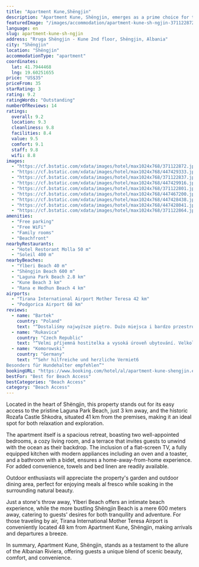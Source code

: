 ```yaml
---
title: "Apartment Kune,Shëngjin"
description: "Apartment Kune, Shëngjin, emerges as a prime choice for travelers seeking the perfect blend of comfort and convenience on the Albanian coast."
featuredImage: "/images/accommodation/apartment-kune-sh-ngjin-371122872.jpg"
language: en
slug: apartment-kune-sh-ngjin
address: "Rruga Shëngjin - Kune 2nd floor, Shëngjin, Albania"
city: "Shëngjin"
location: "Shëngjin"
accommodationType: "apartment"
coordinates:
  lat: 41.7944468
  lng: 19.60251655
price: "US$35"
priceFrom: 35
starRating: 3
rating: 9.2
ratingWords: "Outstanding"
numberOfReviews: 14
ratings:
  overall: 9.2
  location: 9.3
  cleanliness: 9.8
  facilities: 8.4
  value: 9.5
  comfort: 9.1
  staff: 9.8
  wifi: 8.8
images:
  - "https://cf.bstatic.com/xdata/images/hotel/max1024x768/371122872.jpg?k=85861c93617008106bec25f731b0b5a1454edf436841d48fbae3a2346db0b731&o=&hp=1"
  - "https://cf.bstatic.com/xdata/images/hotel/max1024x768/447429333.jpg?k=c65479eef2dac10fa87b4f75b9458f267a47304b9de5e3ca2fcc7ba7e7f10f9f&o=&hp=1"
  - "https://cf.bstatic.com/xdata/images/hotel/max1024x768/371122837.jpg?k=7b9dd7ac35e2dacb65646bcdad8d2e3c5a8fb7e24d15ae3e9b5c19fd54237460&o=&hp=1"
  - "https://cf.bstatic.com/xdata/images/hotel/max1024x768/447429916.jpg?k=4bab990c39a03dcefa9b94b52558444097cd5a35bc09e23c443bb909b56c736e&o=&hp=1"
  - "https://cf.bstatic.com/xdata/images/hotel/max1024x768/371122801.jpg?k=1f72f8652de063ea8fd6b2acdc56f5cf2c698b92ef26d0d0780e46c6dbd35c9a&o=&hp=1"
  - "https://cf.bstatic.com/xdata/images/hotel/max1024x768/447467200.jpg?k=3348761e5913ebcfad416036e27dbc728b60fb66efbcc7f3b0366c688e629971&o=&hp=1"
  - "https://cf.bstatic.com/xdata/images/hotel/max1024x768/447428438.jpg?k=d1682d7877337d3835f6d95b7443c1b7b3f1de8c0b17f6318516323477ed1537&o=&hp=1"
  - "https://cf.bstatic.com/xdata/images/hotel/max1024x768/447428041.jpg?k=6e37c9b5d1152fd71e78f574273103e2a01787046f51dc15deb7991c2d6275a7&o=&hp=1"
  - "https://cf.bstatic.com/xdata/images/hotel/max1024x768/371122864.jpg?k=30d2f68aba9a6cac82d09cac147a4b7e82342023766cb0cf48a6e89b3d862c15&o=&hp=1"
amenities:
  - "Free parking"
  - "Free WiFi"
  - "Family rooms"
  - "Beachfront"
nearbyRestaurants:
  - "Hotel Restorant Molla 50 m"
  - "Soleil 400 m"
nearbyBeaches:
  - "Ylberi Beach 40 m"
  - "Shëngjin Beach 600 m"
  - "Laguna Park Beach 2.8 km"
  - "Kune Beach 3 km"
  - "Rana e Hedhun Beach 4 km"
airports:
  - "Tirana International Airport Mother Teresa 42 km"
  - "Podgorica Airport 68 km"
reviews:
  - name: "Bartek"
    country: "Poland"
    text: "“Dostaliśmy najwyższe piętro. Dużo miejsca i bardzo przestronnie w mieszkaniu. Łazienka, aneks kuchenny w salonie, dwa pokoje, korytarz, ogółem rewelacja!! Czysto , blisko centrum i plaży, klimatyzacja sprawna, bardzo (!) mili właściciele. Naprawdę...”"
  - name: "Rukavica"
    country: "Czech Republic"
    text: "“Velmi příjemná hostitelka a vysoká úroveň ubytování. Velkolepý prostor. Velmi blízká pláž.”"
  - name: "Komorowski"
    country: "Germany"
    text: "“Sehr hilfreiche und herzliche Vermiet6
Besonders für Hundehalter empfehlen”"
bookingURL: "https://www.booking.com/hotel/al/apartment-kune-shengjin.en-gb.html?aid=8035640"
bestFor: "Best for Beach Access"
bestCategories: "Beach Access"
category: "Beach Access"
---
```


Located in the heart of Shëngjin, this property stands out for its easy access to the pristine Laguna Park Beach, just 3 km away, and the historic Rozafa Castle Shkodra, situated 41 km from the premises, making it an ideal spot for both relaxation and exploration.

The apartment itself is a spacious retreat, boasting two well-appointed bedrooms, a cozy living room, and a terrace that invites guests to unwind with the ocean as their backdrop. The inclusion of a flat-screen TV, a fully equipped kitchen with modern appliances including an oven and a toaster, and a bathroom with a bidet, ensures a home-away-from-home experience. For added convenience, towels and bed linen are readily available.

Outdoor enthusiasts will appreciate the property's garden and outdoor dining area, perfect for enjoying meals al fresco while soaking in the surrounding natural beauty. 

Just a stone's throw away, Ylberi Beach offers an intimate beach experience, while the more bustling Shëngjin Beach is a mere 600 meters away, catering to guests' desires for both tranquility and adventure. For those traveling by air, Tirana International Mother Teresa Airport is conveniently located 48 km from Apartment Kune, Shëngjin, making arrivals and departures a breeze.

In summary, Apartment Kune, Shëngjin, stands as a testament to the allure of the Albanian Riviera, offering guests a unique blend of scenic beauty, comfort, and convenience.